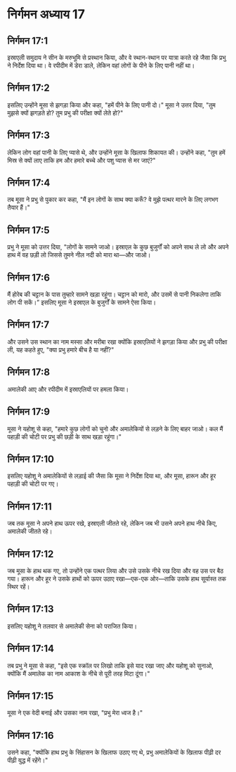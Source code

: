 # निर्गमन अध्याय 17

## निर्गमन 17:1
इस्राएली समुदाय ने सीन के मरुभूमि से प्रस्थान किया, और वे स्थान-स्थान पर यात्रा करते रहे जैसा कि प्रभु ने निर्देश दिया था। वे रपीदीम में डेरा डाले, लेकिन वहां लोगों के पीने के लिए पानी नहीं था।

## निर्गमन 17:2
इसलिए उन्होंने मूसा से झगड़ा किया और कहा, "हमें पीने के लिए पानी दो।" मूसा ने उत्तर दिया, "तुम मुझसे क्यों झगड़ते हो? तुम प्रभु की परीक्षा क्यों लेते हो?"

## निर्गमन 17:3
लेकिन लोग वहां पानी के लिए प्यासे थे, और उन्होंने मूसा के खिलाफ शिकायत की। उन्होंने कहा, "तुम हमें मिस्र से क्यों लाए ताकि हम और हमारे बच्चे और पशु प्यास से मर जाएं?"

## निर्गमन 17:4
तब मूसा ने प्रभु से पुकार कर कहा, "मैं इन लोगों के साथ क्या करूँ? वे मुझे पत्थर मारने के लिए लगभग तैयार हैं।"

## निर्गमन 17:5
प्रभु ने मूसा को उत्तर दिया, "लोगों के सामने जाओ। इस्राएल के कुछ बुजुर्गों को अपने साथ ले लो और अपने हाथ में वह छड़ी लो जिससे तुमने नील नदी को मारा था—और जाओ।

## निर्गमन 17:6
मैं होरेब की चट्टान के पास तुम्हारे सामने खड़ा रहूंगा। चट्टान को मारो, और उसमें से पानी निकलेगा ताकि लोग पी सकें।” इसलिए मूसा ने इस्राएल के बुजुर्गों के सामने ऐसा किया।

## निर्गमन 17:7
और उसने उस स्थान का नाम मस्सा और मरीबा रखा क्योंकि इस्राएलियों ने झगड़ा किया और प्रभु की परीक्षा ली, यह कहते हुए, "क्या प्रभु हमारे बीच है या नहीं?"

## निर्गमन 17:8
अमालेकी आए और रपीदीम में इस्राएलियों पर हमला किया।

## निर्गमन 17:9
मूसा ने यहोशू से कहा, "हमारे कुछ लोगों को चुनो और अमालेकियों से लड़ने के लिए बाहर जाओ। कल मैं पहाड़ी की चोटी पर प्रभु की छड़ी के साथ खड़ा रहूंगा।"

## निर्गमन 17:10
इसलिए यहोशू ने अमालेकियों से लड़ाई की जैसा कि मूसा ने निर्देश दिया था, और मूसा, हारून और हूर पहाड़ी की चोटी पर गए।

## निर्गमन 17:11
जब तक मूसा ने अपने हाथ ऊपर रखे, इस्राएली जीतते रहे, लेकिन जब भी उसने अपने हाथ नीचे किए, अमालेकी जीतते रहे।

## निर्गमन 17:12
जब मूसा के हाथ थक गए, तो उन्होंने एक पत्थर लिया और उसे उसके नीचे रख दिया और वह उस पर बैठ गया। हारून और हूर ने उसके हाथों को ऊपर उठाए रखा—एक-एक ओर—ताकि उसके हाथ सूर्यास्त तक स्थिर रहें।

## निर्गमन 17:13
इसलिए यहोशू ने तलवार से अमालेकी सेना को पराजित किया।

## निर्गमन 17:14
तब प्रभु ने मूसा से कहा, "इसे एक स्क्रॉल पर लिखो ताकि इसे याद रखा जाए और यहोशू को सुनाओ, क्योंकि मैं अमालेक का नाम आकाश के नीचे से पूरी तरह मिटा दूंगा।"

## निर्गमन 17:15
मूसा ने एक वेदी बनाई और उसका नाम रखा, "प्रभु मेरा ध्वज है।"

## निर्गमन 17:16
उसने कहा, "क्योंकि हाथ प्रभु के सिंहासन के खिलाफ उठाए गए थे, प्रभु अमालेकियों के खिलाफ पीढ़ी दर पीढ़ी युद्ध में रहेंगे।"
